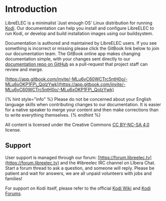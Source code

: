 # Introduction

LibreELEC is a minimalist 'Just enough OS' Linux distribution for running [Kodi](https://kodi.tv). Our documentation can help you install and configure LibreELEC to run Kodi, or develop and build installation images using our buildsystem.

Documentation is authored and maintained by LibreELEC users. If you see something is incorrect or missing please click the GitBook link below to join our documentation team. The GitBook online app makes changing documentation simple, with your changes sent directly to our [documentation repo on GitHub](https://github.com/LibreELEC/documentation) as a pull-request that project staff can review and merge.

[https://app.gitbook.com/invite/-MLu6vC60WCTrc5ntH0o/-MLu6xOKP1FP\_QoIzYwk](https://app.gitbook.com/invite/-MLu6vC60WCTrc5ntH0o/-MLu6xOKP1FP\_QoIzYwk)

{% hint style="info" %}
Please do not be concerned about your English language skills when contributing changes to our documentation. It is easier for a native speaker to merge your content and then make corrections than to write everything themselves.
{% endhint %}

All content is licensed under the Creative Commons [CC BY-NC-SA 4.0](https://creativecommons.org/licenses/by-nc-sa/4.0/) license.

## Support

User support is managed through our forum: [https://forum.libreelec.tv](https://forum.libreelec.tv) and the #libreelec IRC channel on LIbera Chat. Start a forum thread to ask a question, and someone will reply. Please be patient and wait for answers, we are all unpaid volunteers with jobs and families!

For support on Kodi itself, please refer to the official [Kodi Wiki](https://kodi.wiki/view/Main\_Page) and [Kodi Forums](https://forum.kodi.tv).
